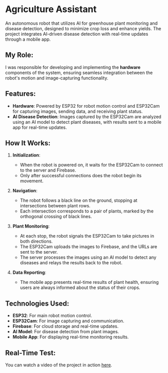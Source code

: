# Agriculture Assistant

An autonomous robot that utilizes AI for greenhouse plant monitoring and disease detection, designed to minimize crop loss and enhance yields. The project integrates AI-driven disease detection with real-time updates through a mobile app. 

## My Role:
I was responsible for developing and implementing the **hardware** components of the system, ensuring seamless integration between the robot's motion and image-capturing functionality.

## Features:
- **Hardware**: Powered by ESP32 for robot motion control and ESP32Cam for capturing images, sending data, and receiving plant status.
- **AI Disease Detection**: Images captured by the ESP32Cam are analyzed using an AI model to detect plant diseases, with results sent to a mobile app for real-time updates.

## How It Works:
1. **Initialization**: 
   - When the robot is powered on, it waits for the ESP32Cam to connect to the server and Firebase.
   - Only after successful connections does the robot begin its movement.

2. **Navigation**: 
   - The robot follows a black line on the ground, stopping at intersections between plant rows.
   - Each intersection corresponds to a pair of plants, marked by the orthogonal crossing of black lines.

3. **Plant Monitoring**:
   - At each stop, the robot signals the ESP32Cam to take pictures in both directions.
   - The ESP32Cam uploads the images to Firebase, and the URLs are sent to the server.
   - The server processes the images using an AI model to detect any diseases and relays the results back to the robot.

4. **Data Reporting**:
   - The mobile app presents real-time results of plant health, ensuring users are always informed about the status of their crops.

## Technologies Used:
- **ESP32**: For main robot motion control.
- **ESP32Cam**: For image capturing and communication.
- **Firebase**: For cloud storage and real-time updates.
- **AI Model**: For disease detection from plant images.
- **Mobile App**: For displaying real-time monitoring results.

## Real-Time Test:
You can watch a video of the project in action [here](https://drive.google.com/file/d/10gXEsYdkBXdwhkOiexMVS6KooX1hr4vg/view?usp=drivesdk).
